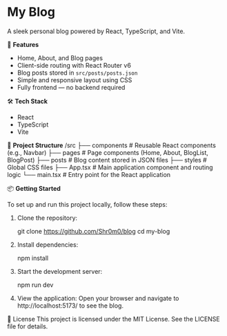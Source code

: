 # My Blog
A sleek personal blog powered by React, TypeScript, and Vite.


🚀 **Features**  
- Home, About, and Blog pages  
- Client-side routing with React Router v6  
- Blog posts stored in `src/posts/posts.json`  
- Simple and responsive layout using CSS  
- Fully frontend — no backend required  

🛠 **Tech Stack**  
- React  
- TypeScript  
- Vite  

📂 **Project Structure**
/src
├── components # Reusable React components (e.g., Navbar)
├── pages # Page components (Home, About, BlogList, BlogPost)
├── posts # Blog content stored in JSON files
├── styles # Global CSS files
├── App.tsx # Main application component and routing logic
└── main.tsx # Entry point for the React application



📦 **Getting Started**

To set up and run this project locally, follow these steps:

1. Clone the repository:

    git clone https://github.com/Shr0m0/blog
    cd my-blog

2. Install dependencies:

    npm install


3. Start the development server:

    npm run dev


4. View the application:
    Open your browser and navigate to http://localhost:5173/ to see the blog.


📜 License
This project is licensed under the MIT License. See the LICENSE file for details.

